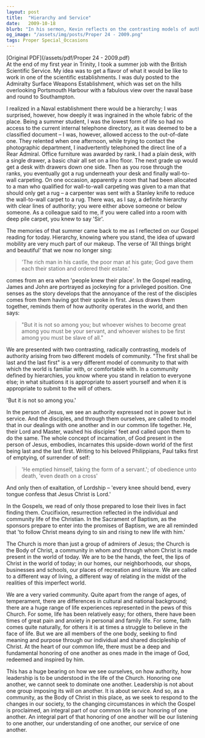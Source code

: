 ```yaml
---
layout: post
title:  "Hierarchy and Service"
date:   2009-10-18
blurb: "In his sermon, Kevin reflects on the contrasting models of authority and community presented in the Gospel reading. He draws parallels between his experiences in a rigidly hierarchical naval establishment and the teachings of Jesus, who emphasized service over authority. Kevin underscores the Christian call to a different way of living, where leadership is about service and the community honors each member as part of the Body of Christ."
og_image: "/assets/img/posts/Proper 24 - 2009.png"
tags: Proper Special_Occasions
---
```

[Original PDF](/assets/pdf/Proper 24 - 2009.pdf)    
At the end of my first year in Trinity, I took a summer job with the British Scientific Service. My idea was to get a flavor of what it would be like to work in one of the scientific establishments. I was duly posted to the Admiralty Surface Weapons Establishment, which was set on the hills overlooking Portsmouth Harbour with a fabulous view over the naval base and round to Southampton.

I realized in a Naval establishment there would be a hierarchy; I was surprised, however, how deeply it was ingrained in the whole fabric of the place. Being a summer student, I was the lowest form of life so had no access to the current internal telephone directory, as it was deemed to be a classified document – I was, however, allowed access to the out-of-date one. They relented when one afternoon, while trying to contact the photographic department, I inadvertently telephoned the direct line of a Rear Admiral. Office furniture was awarded by rank. I had a plain desk, with a single drawer, a basic chair all set on a lino floor. The next grade up would get a desk with drawers down one side. Then as you rose through the ranks, you eventually got a rug underneath your desk and finally wall-to-wall carpeting. On one occasion, apparently a room that had been allocated to a man who qualified for wall-to-wall carpeting was given to a man that should only get a rug – a carpenter was sent with a Stanley knife to reduce the wall-to-wall carpet to a rug. There was, as I say, a definite hierarchy with clear lines of authority; you were either above someone or below someone. As a colleague said to me, if you were called into a room with deep pile carpet, you knew to say 'Sir'.

The memories of that summer came back to me as I reflected on our Gospel reading for today. Hierarchy, knowing where you stand, the idea of upward mobility are very much part of our makeup. The verse of 'All things bright and beautiful' that we now no longer sing:

> 'The rich man in his castle,
> the poor man at his gate;
> God gave them each their station
> and ordered their estate.'

comes from an era when 'people knew their place'. In the Gospel reading, James and John are portrayed as jockeying for a privileged position. One senses as the story develops that the annoyance of the rest of the disciples comes from them having got their spoke in first. Jesus draws them together, reminds them of how authority operates in the world, and then says:

> "But it is not so among you; but whoever wishes to become great among you must be your servant, and whoever wishes to be first among you must be slave of all."

We are presented with two contrasting, radically contrasting, models of authority arising from two different models of community. "The first shall be last and the last first" is a very different model of community to that with which the world is familiar with, or comfortable with. In a community defined by hierarchies, you know where you stand in relation to everyone else; in what situations it is appropriate to assert yourself and when it is appropriate to submit to the will of others.

'But it is not so among you.'

In the person of Jesus, we see an authority expressed not in power but in service. And the disciples, and through them ourselves, are called to model that in our dealings with one another and in our common life together. He, their Lord and Master, washed his disciples' feet and called upon them to do the same. The whole concept of incarnation, of God present in the person of Jesus, embodies, incarnates this upside-down world of the first being last and the last first. Writing to his beloved Philippians, Paul talks first of emptying, of surrender of self:

> 'He emptied himself, taking the form of a servant.'; of obedience unto death, 'even death on a cross'

And only then of exaltation, of Lordship – 'every knee should bend, every tongue confess that Jesus Christ is Lord.'

In the Gospels, we read of only those prepared to lose their lives in fact finding them. Crucifixion, resurrection reflected in the individual and community life of the Christian. In the Sacrament of Baptism, as the sponsors prepare to enter into the promises of Baptism, we are all reminded that 'to follow Christ means dying to sin and rising to new life with him.'

The Church is more than just a group of admirers of Jesus; the Church is the Body of Christ, a community in whom and through whom Christ is made present in the world of today. We are to be the hands, the feet, the lips of Christ in the world of today; in our homes, our neighborhoods, our shops, businesses and schools, our places of recreation and leisure. We are called to a different way of living, a different way of relating in the midst of the realities of this imperfect world.

We are a very varied community. Quite apart from the range of ages, of temperament, there are differences in cultural and national background; there are a huge range of life experiences represented in the pews of this Church. For some, life has been relatively easy; for others, there have been times of great pain and anxiety in personal and family life. For some, faith comes quite naturally, for others it is at times a struggle to believe in the face of life. But we are all members of the one body, seeking to find meaning and purpose through our individual and shared discipleship of Christ. At the heart of our common life, there must be a deep and fundamental honoring of one another as ones made in the image of God, redeemed and inspired by him.

This has a huge bearing on how we see ourselves, on how authority, how leadership is to be understood in the life of the Church. Honoring one another, we cannot seek to dominate one another. Leadership is not about one group imposing its will on another. It is about service. And so, as a community, as the Body of Christ in this place, as we seek to respond to the changes in our society, to the changing circumstances in which the Gospel is proclaimed, an integral part of our common life is our honoring of one another. An integral part of that honoring of one another will be our listening to one another, our understanding of one another, our service of one another.
